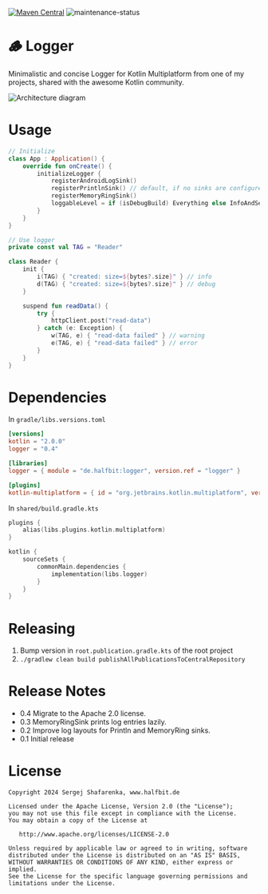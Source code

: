 [![Maven Central](http://img.shields.io/maven-central/v/de.halfbit/logger.svg)](https://central.sonatype.com/artifact/de.halfbit/logger)
![maintenance-status](https://img.shields.io/badge/maintenance-actively--developed-brightgreen.svg)

# 🪵 Logger

Minimalistic and concise Logger for Kotlin Multiplatform from one of my projects,
shared with the awesome Kotlin community.

![Architecture diagram](http://www.plantuml.com/plantuml/proxy?src=https://raw.githubusercontent.com/sergejsha/logger/master/documentation/architecture.v3.iuml)

# Usage

```kotlin
// Initialize
class App : Application() {
    override fun onCreate() {
        initializeLogger {
            registerAndroidLogSink()
            registerPrintlnSink() // default, if no sinks are configured
            registerMemoryRingSink()
            loggableLevel = if (isDebugBuild) Everything else InfoAndSevere
        }
    }
}

// Use logger
private const val TAG = "Reader"

class Reader {
    init {
        i(TAG) { "created: size=${bytes?.size}" } // info
        d(TAG) { "created: size=${bytes?.size}" } // debug
    }

    suspend fun readData() {
        try {
            httpClient.post("read-data")
        } catch (e: Exception) {
            w(TAG, e) { "read-data failed" } // warning
            e(TAG, e) { "read-data failed" } // error
        }
    }
}
```

# Dependencies

In `gradle/libs.versions.toml`

```toml
[versions]
kotlin = "2.0.0"
logger = "0.4"

[libraries]
logger = { module = "de.halfbit:logger", version.ref = "logger" }

[plugins]
kotlin-multiplatform = { id = "org.jetbrains.kotlin.multiplatform", version.ref = "kotlin" }
```

In `shared/build.gradle.kts`

```kotlin
plugins {
    alias(libs.plugins.kotlin.multiplatform)
}

kotlin {
    sourceSets {
        commonMain.dependencies {
            implementation(libs.logger)
        }
    }
}
```

# Releasing

1. Bump version in `root.publication.gradle.kts` of the root project
2. `./gradlew clean build publishAllPublicationsToCentralRepository`

# Release Notes

- 0.4 Migrate to the Apache 2.0 license.
- 0.3 MemoryRingSink prints log entries lazily.
- 0.2 Improve log layouts for Println and MemoryRing sinks.
- 0.1 Initial release

# License

```
Copyright 2024 Sergej Shafarenka, www.halfbit.de

Licensed under the Apache License, Version 2.0 (the "License");
you may not use this file except in compliance with the License.
You may obtain a copy of the License at

   http://www.apache.org/licenses/LICENSE-2.0

Unless required by applicable law or agreed to in writing, software
distributed under the License is distributed on an "AS IS" BASIS,
WITHOUT WARRANTIES OR CONDITIONS OF ANY KIND, either express or implied.
See the License for the specific language governing permissions and
limitations under the License.
```
